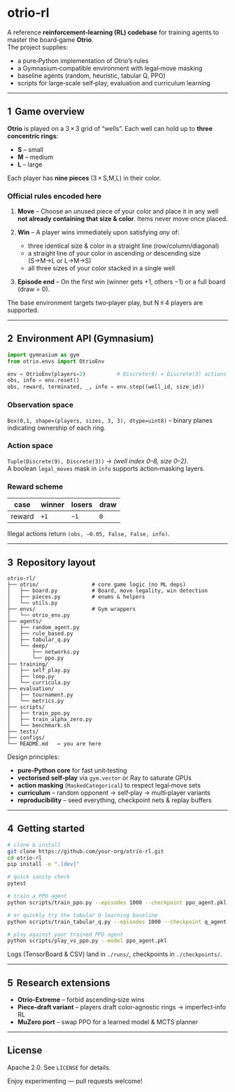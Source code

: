 # otrio‑rl

A reference **reinforcement‑learning (RL) codebase** for training agents to master the board‑game **Otrio**.  
The project supplies:

* a pure‑Python implementation of Otrio’s rules  
* a Gymnasium‑compatible environment with legal‑move masking  
* baseline agents (random, heuristic, tabular Q, PPO)
* scripts for large‑scale self‑play, evaluation and curriculum learning

---

## 1  Game overview

**Otrio** is played on a 3 × 3 grid of “wells”. Each well can hold up to **three concentric rings**:

* **S** – small  
* **M** – medium  
* **L** – large  

Each player has **nine pieces** (3 × S,M,L) in their color.

### Official rules encoded here

1. **Move** – Choose an unused piece of your color and place it in any well **not already containing that size & color**. Items never move once placed.  
2. **Win** – A player wins immediately upon satisfying *any* of:

   * three identical size & color in a straight line (row/column/diagonal)  
   * a straight line of your color in ascending _or_ descending size (S→M→L or L→M→S)  
   * all three sizes of your color stacked in a single well  

3. **Episode end** – On the first win (winner gets +1, others −1) or a full board (draw = 0).

The base environment targets two‑player play, but N ≤ 4 players are supported.

---

## 2  Environment API (Gymnasium)

```python
import gymnasium as gym
from otrio.envs import OtrioEnv

env = OtrioEnv(players=2)          # Discrete(9) × Discrete(3) actions
obs, info = env.reset()
obs, reward, terminated, _, info = env.step((well_id, size_id))
```

### Observation space  
`Box(0,1, shape=(players, sizes, 3, 3), dtype=uint8)` – binary planes indicating ownership of each ring.

### Action space  
`Tuple(Discrete(9), Discrete(3))` → *(well index 0–8, size 0–2)*.  
A boolean `legal_moves` mask in `info` supports action‑masking layers.

### Reward scheme  

| case | winner | losers | draw |
|------|--------|--------|------|
| reward | `+1` | `−1` | `0` |

Illegal actions return `(obs, −0.05, False, False, info)`.

---

## 3  Repository layout

```
otrio-rl/
├── otrio/                 # core game logic (no ML deps)
│   ├── board.py           # Board, move legality, win detection
│   ├── pieces.py          # enums & helpers
│   └── utils.py
├── envs/                  # Gym wrappers
│   └── otrio_env.py
├── agents/
│   ├── random_agent.py
│   ├── rule_based.py
│   ├── tabular_q.py
│   └── deep/
│       ├── networks.py
│       └── ppo.py
├── training/
│   ├── self_play.py
│   ├── loop.py
│   └── curricula.py
├── evaluation/
│   ├── tournament.py
│   └── metrics.py
├── scripts/
│   ├── train_ppo.py
│   ├── train_alpha_zero.py
│   └── benchmark.sh
├── tests/
├── configs/
└── README.md   ← you are here
```

Design principles:

* **pure‑Python core** for fast unit‑testing  
* **vectorised self‑play** via `gym.vector` or Ray to saturate GPUs  
* **action masking** (`MaskedCategorical`) to respect legal‑move sets  
* **curriculum** – random opponent → self‑play → multi‑player variants  
* **reproducibility** – seed everything, checkpoint nets & replay buffers

---

## 4  Getting started

```bash
# clone & install
git clone https://github.com/your‑org/otrio‑rl.git
cd otrio‑rl
pip install -e ".[dev]"

# quick sanity check
pytest

# train a PPO agent
python scripts/train_ppo.py --episodes 1000 --checkpoint ppo_agent.pkl

# or quickly try the tabular Q-learning baseline
python scripts/train_tabular_q.py --episodes 1000 --checkpoint q_agent.pkl

# play against your trained PPO agent
python scripts/play_vs_ppo.py --model ppo_agent.pkl
```

Logs (TensorBoard & CSV) land in `./runs/`, checkpoints in `./checkpoints/`.

---

## 5  Research extensions

* **Otrio‑Extreme** – forbid ascending‑size wins  
* **Piece‑draft variant** – players draft color‑agnostic rings → imperfect‑info RL  
* **MuZero port** – swap PPO for a learned model & MCTS planner

---

## License

Apache 2.0. See `LICENSE` for details.

Enjoy experimenting — pull requests welcome!
